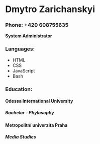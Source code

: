 # Dmytro Zarichanskyi
### Phone: +420 608755635
**System Administrator**
### Languages: 
* HTML
* CSS
* JavaScript
* Bash
### Education:
#### Odessa International University
##### Bachelor - Phylosophy
#### Metropolitní univerzita Praha
##### Media Studies
